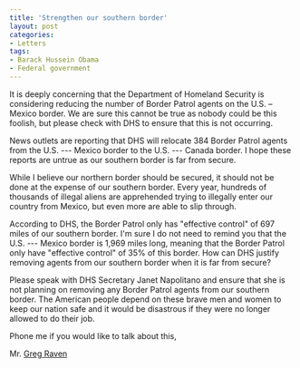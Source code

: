 ```yaml
---
title: 'Strengthen our southern border'
layout: post
categories:
- Letters
tags:
- Barack Hussein Obama
- Federal government
---
```


It is deeply concerning that the Department of Homeland Security is considering reducing the number of Border Patrol agents on the U.S. – Mexico border. We are sure this cannot be true as nobody could be this foolish, but please check with DHS to ensure that this is not occurring.  
  
News outlets are reporting that DHS will relocate 384 Border Patrol agents from the U.S. --- Mexico border to the U.S. --- Canada border. I hope these reports are untrue as our southern border is far from secure.

While I believe our northern border should be secured, it should not be done at the expense of our southern border. Every year, hundreds of thousands of illegal aliens are apprehended trying to illegally enter our country from Mexico, but even more are able to slip through.

According to DHS, the Border Patrol only has "effective control" of 697 miles of our southern border. I'm sure I do not need to remind you that the U.S. --- Mexico border is 1,969 miles long, meaning that the Border Patrol only have "effective control" of 35% of this border. How can DHS justify removing agents from our southern border when it is far from secure?

Please speak with DHS Secretary Janet Napolitano and ensure that she is not planning on removing any Border Patrol agents from our southern border. The American people depend on these brave men and women to keep our nation safe and it would be disastrous if they were no longer allowed to do their job.

Phone me if you would like to talk about this,

Mr. [Greg Raven](https://www.gregraven.org/)